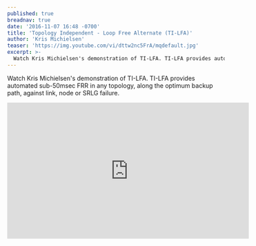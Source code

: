 ```yaml
---
published: true
breadnav: true
date: '2016-11-07 16:48 -0700'
title: 'Topology Independent - Loop Free Alternate (TI-LFA)'
author: 'Kris Michielsen'
teaser: 'https://img.youtube.com/vi/dttw2nc5FrA/mqdefault.jpg'
excerpt: >-
  Watch Kris Michielsen's demonstration of TI-LFA. TI-LFA provides automated sub-50msec FRR in any topology, along the optimum backup path, against link, node or SRLG failure.
---
```

Watch Kris Michielsen's demonstration of TI-LFA. TI-LFA provides automated sub-50msec FRR in any topology, along the optimum backup path, against link, node or SRLG failure.

<iframe width="560" height="315" src="https://www.youtube.com/embed/dttw2nc5FrA" frameborder="0" allowfullscreen></iframe>
